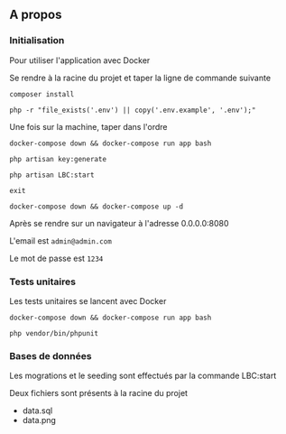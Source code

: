 ## A propos
### Initialisation

Pour utiliser l'application avec Docker

Se rendre à la racine du projet et taper la ligne de commande suivante

``composer install``

``php -r "file_exists('.env') || copy('.env.example', '.env');"``

Une fois sur la machine, taper dans l'ordre

``docker-compose down && docker-compose run app bash``

``php artisan key:generate``

``php artisan LBC:start``

``exit``

``docker-compose down && docker-compose up -d``

Après se rendre sur un navigateur à l'adresse 0.0.0.0:8080

L'email est ``admin@admin.com``

Le mot de passe est ``1234``

### Tests unitaires

Les tests unitaires se lancent avec Docker

``docker-compose down && docker-compose run app bash``

``php vendor/bin/phpunit``

### Bases de données

Les mogrations et le seeding sont effectués par la commande LBC:start

Deux fichiers sont présents à la racine du projet

- data.sql
- data.png

